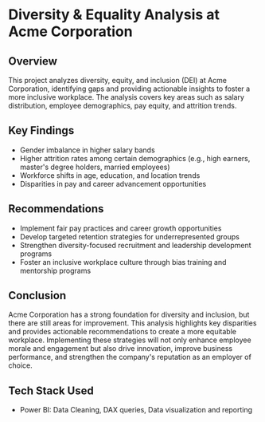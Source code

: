 # Diversity & Equality Analysis at Acme Corporation

## Overview
This project analyzes diversity, equity, and inclusion (DEI) at Acme Corporation, identifying gaps and providing actionable insights to foster a more inclusive workplace. The analysis covers key areas such as salary distribution, employee demographics, pay equity, and attrition trends.

## Key Findings
- Gender imbalance in higher salary bands
- Higher attrition rates among certain demographics (e.g., high earners, master's degree holders, married employees)
- Workforce shifts in age, education, and location trends
- Disparities in pay and career advancement opportunities

## Recommendations
- Implement fair pay practices and career growth opportunities
- Develop targeted retention strategies for underrepresented groups
- Strengthen diversity-focused recruitment and leadership development programs
- Foster an inclusive workplace culture through bias training and mentorship programs

## Conclusion
Acme Corporation has a strong foundation for diversity and inclusion, but there are still areas for improvement. This analysis highlights key disparities and provides actionable recommendations to create a more equitable workplace. Implementing these strategies will not only enhance employee morale and engagement but also drive innovation, improve business performance, and strengthen the company's reputation as an employer of choice.

## Tech Stack Used
- Power BI: Data Cleaning, DAX queries, Data visualization and reporting
